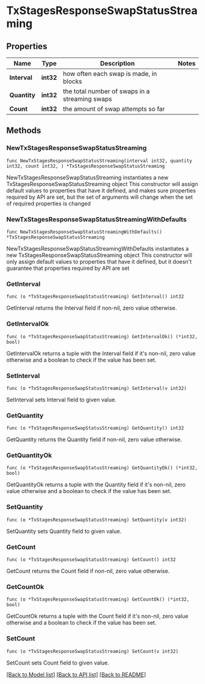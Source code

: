 # TxStagesResponseSwapStatusStreaming

## Properties

Name | Type | Description | Notes
------------ | ------------- | ------------- | -------------
**Interval** | **int32** | how often each swap is made, in blocks | 
**Quantity** | **int32** | the total number of swaps in a streaming swaps | 
**Count** | **int32** | the amount of swap attempts so far | 

## Methods

### NewTxStagesResponseSwapStatusStreaming

`func NewTxStagesResponseSwapStatusStreaming(interval int32, quantity int32, count int32, ) *TxStagesResponseSwapStatusStreaming`

NewTxStagesResponseSwapStatusStreaming instantiates a new TxStagesResponseSwapStatusStreaming object
This constructor will assign default values to properties that have it defined,
and makes sure properties required by API are set, but the set of arguments
will change when the set of required properties is changed

### NewTxStagesResponseSwapStatusStreamingWithDefaults

`func NewTxStagesResponseSwapStatusStreamingWithDefaults() *TxStagesResponseSwapStatusStreaming`

NewTxStagesResponseSwapStatusStreamingWithDefaults instantiates a new TxStagesResponseSwapStatusStreaming object
This constructor will only assign default values to properties that have it defined,
but it doesn't guarantee that properties required by API are set

### GetInterval

`func (o *TxStagesResponseSwapStatusStreaming) GetInterval() int32`

GetInterval returns the Interval field if non-nil, zero value otherwise.

### GetIntervalOk

`func (o *TxStagesResponseSwapStatusStreaming) GetIntervalOk() (*int32, bool)`

GetIntervalOk returns a tuple with the Interval field if it's non-nil, zero value otherwise
and a boolean to check if the value has been set.

### SetInterval

`func (o *TxStagesResponseSwapStatusStreaming) SetInterval(v int32)`

SetInterval sets Interval field to given value.


### GetQuantity

`func (o *TxStagesResponseSwapStatusStreaming) GetQuantity() int32`

GetQuantity returns the Quantity field if non-nil, zero value otherwise.

### GetQuantityOk

`func (o *TxStagesResponseSwapStatusStreaming) GetQuantityOk() (*int32, bool)`

GetQuantityOk returns a tuple with the Quantity field if it's non-nil, zero value otherwise
and a boolean to check if the value has been set.

### SetQuantity

`func (o *TxStagesResponseSwapStatusStreaming) SetQuantity(v int32)`

SetQuantity sets Quantity field to given value.


### GetCount

`func (o *TxStagesResponseSwapStatusStreaming) GetCount() int32`

GetCount returns the Count field if non-nil, zero value otherwise.

### GetCountOk

`func (o *TxStagesResponseSwapStatusStreaming) GetCountOk() (*int32, bool)`

GetCountOk returns a tuple with the Count field if it's non-nil, zero value otherwise
and a boolean to check if the value has been set.

### SetCount

`func (o *TxStagesResponseSwapStatusStreaming) SetCount(v int32)`

SetCount sets Count field to given value.



[[Back to Model list]](../README.md#documentation-for-models) [[Back to API list]](../README.md#documentation-for-api-endpoints) [[Back to README]](../README.md)


